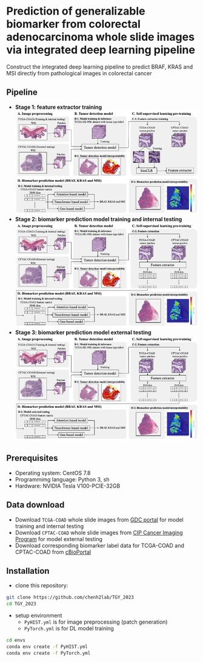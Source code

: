 # Prediction of generalizable biomarker from colorectal adenocarcinoma whole slide images via integrated deep learning pipeline
Construct the integrated deep learning pipeline to predict BRAF, KRAS and MSI directly from pathological images in colorectal cancer
## Pipeline
* **Stage 1: feature extractor training**
![Pipeline](./imgs/pipeline_1.jpg)
* **Stage 2: biomarker prediction model training and internal testing**
![Pipeline](./imgs/pipeline_2.jpg)
* **Stage 3: biomarker prediction model external testing**
![Pipeline](./imgs/pipeline_3.jpg)
## Prerequisites
* Operating system: CentOS 7.8
* Programmimg language: Python 3, sh
* Hardware: NVIDIA Tesla V100-PCIE-32GB
## Data download
* Download `TCGA-COAD` whole slide images from [GDC portal](https://portal.gdc.cancer.gov) for model training and internal testing
* Download `CPTAC-COAD` whole slide images from [CIP Cancer Imaging Program]([https://portal.gdc.cancer.gov](https://www.cancerimagingarchive.net/collection/cptac-coad/)) for model external testing
* Download corresponding biomarker label data for TCGA-COAD and CPTAC-COAD from [cBioPortal](https://www.cbioportal.org)
## Installation
* clone this repository:
```bash
git clone https://github.com/chenh2lab/TGY_2023
cd TGY_2023
```
* setup environment
  * `PyHIST.yml` is for image preprocessing (patch generation)
  * `PyTorch.yml` is for DL model training
```bash
cd envs
conda env create -f PyHIST.yml
conda env create -f PyTorch.yml
```
